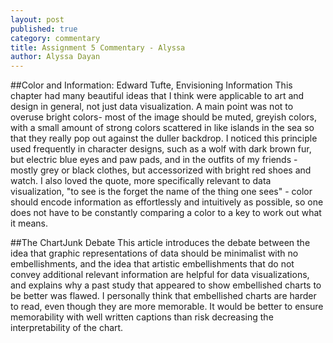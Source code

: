 ```yaml
---
layout: post
published: true
category: commentary
title: Assignment 5 Commentary - Alyssa
author: Alyssa Dayan
---
```

##Color and Information: Edward Tufte, Envisioning Information
This chapter had many beautiful ideas that I think were applicable to art and design in general, not just data visualization. A main point was not to overuse bright colors- most of the image should be muted, greyish colors, with a small amount of strong colors scattered in like islands in the sea so that they really pop out against the duller backdrop. I noticed this principle used frequently in character designs, such as a wolf with dark brown fur, but electric blue eyes and paw pads, and in the outfits of my friends - mostly grey or black clothes, but accessorized with bright red shoes and watch. 
I also loved the quote, more specifically relevant to data visualization,  "to see is the forget the name of the thing one sees" - color should encode information as effortlessly and intuitively as possible, so one does not have to be constantly comparing a color to a key to work out what it means. 

##The ChartJunk Debate
This article introduces the debate between the idea that graphic representations of data should be minimalist with no embellishments, and the idea that artistic embellishments that do not convey additional relevant information are helpful for data visualizations, and explains why a past study that appeared to show embellished charts to be better was flawed. I personally think that embellished charts are harder to read, even though they are more memorable. It would be better to ensure memorability with well written captions than risk decreasing the interpretability of the chart.
